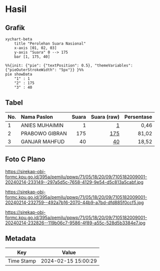 # Hasil

## Grafik

```mermaid
xychart-beta
    title "Perolehan Suara Nasional"
    x-axis [01, 02, 03]
    y-axis "Suara" 0 --> 175
    bar [1, 175, 40]
```

```mermaid
%%{init: {"pie": {"textPosition": 0.5}, "themeVariables": {"pieOuterStrokeWidth": "5px"}} }%%
pie showData
    "1" : 1
    "2" : 175
    "3" : 40
```

## Tabel

| No. | Nama Paslon    | Suara | Suara (raw) | Persentase |
|:--- |:-------------- | -----:| -----------:| ----------:|
| 1   | ANIES MUHAIMIN | 1     | [1][p-1]    | 0,46       |
| 2   | PRABOWO GIBRAN | 175   | [175][p-2]  | 81,02      |
| 3   | GANJAR MAHFUD  | 40    | [40][p-3]   | 18,52      |


[p-1]: https://github.com/gigit-pemilu/pemilu-2024/blob/main/pilpres/hitung-suara/sub/71-sulawesi-utara/sub/05-minahasa-selatan/sub/18-amurang-timur/sub/2009-maliku-satu/sub/001-tps/sub/paslon-1.txt
[p-2]: https://github.com/gigit-pemilu/pemilu-2024/blob/main/pilpres/hitung-suara/sub/71-sulawesi-utara/sub/05-minahasa-selatan/sub/18-amurang-timur/sub/2009-maliku-satu/sub/001-tps/sub/paslon-2.txt
[p-3]: https://github.com/gigit-pemilu/pemilu-2024/blob/main/pilpres/hitung-suara/sub/71-sulawesi-utara/sub/05-minahasa-selatan/sub/18-amurang-timur/sub/2009-maliku-satu/sub/001-tps/sub/paslon-3.txt

## Foto C Plano

https://sirekap-obj-formc.kpu.go.id/395a/pemilu/ppwp/71/05/18/20/09/7105182009001-20240214-233149--297a5d5c-7658-4129-9e54-d5c813a5cabf.jpg

https://sirekap-obj-formc.kpu.go.id/395a/pemilu/ppwp/71/05/18/20/09/7105182009001-20240214-232759--492a7b16-2070-44b9-a7bd-dfd885f0ccf5.jpg

https://sirekap-obj-formc.kpu.go.id/395a/pemilu/ppwp/71/05/18/20/09/7105182009001-20240214-232826--119b06c7-9586-4f89-a55c-528d5b3384e7.jpg


## Metadata

| Key        | Value               |
| ---------- | ------------------- |
| Time Stamp | 2024-02-15 15:00:29 |



